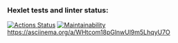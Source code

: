 ### Hexlet tests and linter status:
[![Actions Status](https://github.com/vsmelyshev/frontend-project-44/workflows/hexlet-check/badge.svg)](https://github.com/vsmelyshev/frontend-project-44/actions)
[![Maintainability](https://api.codeclimate.com/v1/badges/a872ba1880446e2bd1ca/maintainability)](https://codeclimate.com/github/vsmelyshev/frontend-project-44/maintainability)
https://asciinema.org/a/WHtcom18pGlnwUl9m5LhqyU7O